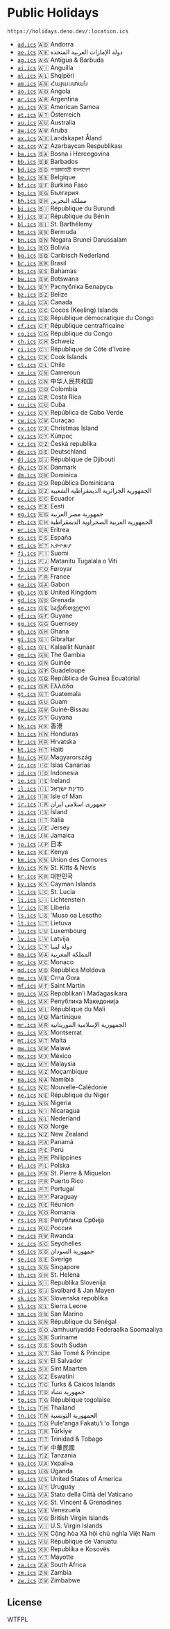 # Public Holidays

`https://holidays.deno.dev/:location.ics`

- [`ad.ics`](https://holidays.deno.dev/ad.ics) 🇦🇩 Andorra
- [`ae.ics`](https://holidays.deno.dev/ae.ics) 🇦🇪 دولة الإمارات العربية المتحدة
- [`ag.ics`](https://holidays.deno.dev/ag.ics) 🇦🇬 Antigua & Barbuda
- [`ai.ics`](https://holidays.deno.dev/ai.ics) 🇦🇮 Anguilla
- [`al.ics`](https://holidays.deno.dev/al.ics) 🇦🇱 Shqipëri
- [`am.ics`](https://holidays.deno.dev/am.ics) 🇦🇲 Հայաստան
- [`ao.ics`](https://holidays.deno.dev/ao.ics) 🇦🇴 Angola
- [`ar.ics`](https://holidays.deno.dev/ar.ics) 🇦🇷 Argentina
- [`as.ics`](https://holidays.deno.dev/as.ics) 🇦🇸 American Samoa
- [`at.ics`](https://holidays.deno.dev/at.ics) 🇦🇹 Österreich
- [`au.ics`](https://holidays.deno.dev/au.ics) 🇦🇺 Australia
- [`aw.ics`](https://holidays.deno.dev/aw.ics) 🇦🇼 Aruba
- [`ax.ics`](https://holidays.deno.dev/ax.ics) 🇦🇽 Landskapet Åland
- [`az.ics`](https://holidays.deno.dev/az.ics) 🇦🇿 Azərbaycan Respublikası
- [`ba.ics`](https://holidays.deno.dev/ba.ics) 🇧🇦 Bosna i Hercegovina
- [`bb.ics`](https://holidays.deno.dev/bb.ics) 🇧🇧 Barbados
- [`bd.ics`](https://holidays.deno.dev/bd.ics) 🇧🇩 গণপ্রজাতন্ত্রী বাংলাদেশ
- [`be.ics`](https://holidays.deno.dev/be.ics) 🇧🇪 Belgique
- [`bf.ics`](https://holidays.deno.dev/bf.ics) 🇧🇫 Burkina Faso
- [`bg.ics`](https://holidays.deno.dev/bg.ics) 🇧🇬 България
- [`bh.ics`](https://holidays.deno.dev/bh.ics) 🇧🇭 مملكة البحرين
- [`bi.ics`](https://holidays.deno.dev/bi.ics) 🇧🇮 République du Burundi
- [`bj.ics`](https://holidays.deno.dev/bj.ics) 🇧🇯 République du Bénin
- [`bl.ics`](https://holidays.deno.dev/bl.ics) 🇧🇱 St. Barthélemy
- [`bm.ics`](https://holidays.deno.dev/bm.ics) 🇧🇲 Bermuda
- [`bn.ics`](https://holidays.deno.dev/bn.ics) 🇧🇳 Negara Brunei Darussalam
- [`bo.ics`](https://holidays.deno.dev/bo.ics) 🇧🇴 Bolivia
- [`bq.ics`](https://holidays.deno.dev/bq.ics) 🇧🇶 Caribisch Nederland
- [`br.ics`](https://holidays.deno.dev/br.ics) 🇧🇷 Brasil
- [`bs.ics`](https://holidays.deno.dev/bs.ics) 🇧🇸 Bahamas
- [`bw.ics`](https://holidays.deno.dev/bw.ics) 🇧🇼 Botswana
- [`by.ics`](https://holidays.deno.dev/by.ics) 🇧🇾 Рэспубліка Беларусь
- [`bz.ics`](https://holidays.deno.dev/bz.ics) 🇧🇿 Belize
- [`ca.ics`](https://holidays.deno.dev/ca.ics) 🇨🇦 Canada
- [`cc.ics`](https://holidays.deno.dev/cc.ics) 🇨🇨 Cocos (Keeling) Islands
- [`cd.ics`](https://holidays.deno.dev/cd.ics) 🇨🇩 République démocratique du Congo
- [`cf.ics`](https://holidays.deno.dev/cf.ics) 🇨🇫 République centrafricaine
- [`cg.ics`](https://holidays.deno.dev/cg.ics) 🇨🇬 République du Congo
- [`ch.ics`](https://holidays.deno.dev/ch.ics) 🇨🇭 Schweiz
- [`ci.ics`](https://holidays.deno.dev/ci.ics) 🇨🇮 République de Côte d'Ivoire
- [`ck.ics`](https://holidays.deno.dev/ck.ics) 🇨🇰 Cook Islands
- [`cl.ics`](https://holidays.deno.dev/cl.ics) 🇨🇱 Chile
- [`cm.ics`](https://holidays.deno.dev/cm.ics) 🇨🇲 Cameroun
- [`cn.ics`](https://holidays.deno.dev/cn.ics) 🇨🇳 中华人民共和国
- [`co.ics`](https://holidays.deno.dev/co.ics) 🇨🇴 Colombia
- [`cr.ics`](https://holidays.deno.dev/cr.ics) 🇨🇷 Costa Rica
- [`cu.ics`](https://holidays.deno.dev/cu.ics) 🇨🇺 Cuba
- [`cv.ics`](https://holidays.deno.dev/cv.ics) 🇨🇻 República de Cabo Verde
- [`cw.ics`](https://holidays.deno.dev/cw.ics) 🇨🇼 Curaçao
- [`cx.ics`](https://holidays.deno.dev/cx.ics) 🇨🇽 Christmas Island
- [`cy.ics`](https://holidays.deno.dev/cy.ics) 🇨🇾 Κύπρος
- [`cz.ics`](https://holidays.deno.dev/cz.ics) 🇨🇿 Česká republika
- [`de.ics`](https://holidays.deno.dev/de.ics) 🇩🇪 Deutschland
- [`dj.ics`](https://holidays.deno.dev/dj.ics) 🇩🇯 République de Djibouti
- [`dk.ics`](https://holidays.deno.dev/dk.ics) 🇩🇰 Danmark
- [`dm.ics`](https://holidays.deno.dev/dm.ics) 🇩🇲 Dominica
- [`do.ics`](https://holidays.deno.dev/do.ics) 🇩🇴 República Dominicana
- [`dz.ics`](https://holidays.deno.dev/dz.ics) 🇩🇿 الجمهورية الجزائرية الديمقراطية الشعبية
- [`ec.ics`](https://holidays.deno.dev/ec.ics) 🇪🇨 Ecuador
- [`ee.ics`](https://holidays.deno.dev/ee.ics) 🇪🇪 Eesti
- [`eg.ics`](https://holidays.deno.dev/eg.ics) 🇪🇬 جمهورية مصر العربية
- [`eh.ics`](https://holidays.deno.dev/eh.ics) 🇪🇭 الجمهورية العربية الصحراوية الديمقراطية
- [`er.ics`](https://holidays.deno.dev/er.ics) 🇪🇷 Eritrea
- [`es.ics`](https://holidays.deno.dev/es.ics) 🇪🇸 España
- [`et.ics`](https://holidays.deno.dev/et.ics) 🇪🇹 ኢትዮጵያ
- [`fi.ics`](https://holidays.deno.dev/fi.ics) 🇫🇮 Suomi
- [`fj.ics`](https://holidays.deno.dev/fj.ics) 🇫🇯 Matanitu Tugalala o Viti
- [`fo.ics`](https://holidays.deno.dev/fo.ics) 🇫🇴 Føroyar
- [`fr.ics`](https://holidays.deno.dev/fr.ics) 🇫🇷 France
- [`ga.ics`](https://holidays.deno.dev/ga.ics) 🇬🇦 Gabon
- [`gb.ics`](https://holidays.deno.dev/gb.ics) 🇬🇧 United Kingdom
- [`gd.ics`](https://holidays.deno.dev/gd.ics) 🇬🇩 Grenada
- [`ge.ics`](https://holidays.deno.dev/ge.ics) 🇬🇪 საქართველო
- [`gf.ics`](https://holidays.deno.dev/gf.ics) 🇬🇫 Guyane
- [`gg.ics`](https://holidays.deno.dev/gg.ics) 🇬🇬 Guernsey
- [`gh.ics`](https://holidays.deno.dev/gh.ics) 🇬🇭 Ghana
- [`gi.ics`](https://holidays.deno.dev/gi.ics) 🇬🇮 Gibraltar
- [`gl.ics`](https://holidays.deno.dev/gl.ics) 🇬🇱 Kalaallit Nunaat
- [`gm.ics`](https://holidays.deno.dev/gm.ics) 🇬🇲 The Gambia
- [`gn.ics`](https://holidays.deno.dev/gn.ics) 🇬🇳 Guinée
- [`gp.ics`](https://holidays.deno.dev/gp.ics) 🇬🇵 Guadeloupe
- [`gq.ics`](https://holidays.deno.dev/gq.ics) 🇬🇶 República de Guinea Ecuatorial
- [`gr.ics`](https://holidays.deno.dev/gr.ics) 🇬🇷 Ελλάδα
- [`gt.ics`](https://holidays.deno.dev/gt.ics) 🇬🇹 Guatemala
- [`gu.ics`](https://holidays.deno.dev/gu.ics) 🇬🇺 Guam
- [`gw.ics`](https://holidays.deno.dev/gw.ics) 🇬🇼 Guiné-Bissau
- [`gy.ics`](https://holidays.deno.dev/gy.ics) 🇬🇾 Guyana
- [`hk.ics`](https://holidays.deno.dev/hk.ics) 🇭🇰 香港
- [`hn.ics`](https://holidays.deno.dev/hn.ics) 🇭🇳 Honduras
- [`hr.ics`](https://holidays.deno.dev/hr.ics) 🇭🇷 Hrvatska
- [`ht.ics`](https://holidays.deno.dev/ht.ics) 🇭🇹 Haïti
- [`hu.ics`](https://holidays.deno.dev/hu.ics) 🇭🇺 Magyarország
- [`ic.ics`](https://holidays.deno.dev/ic.ics) 🇮🇨 Islas Canarias
- [`id.ics`](https://holidays.deno.dev/id.ics) 🇮🇩 Indonesia
- [`ie.ics`](https://holidays.deno.dev/ie.ics) 🇮🇪 Ireland
- [`il.ics`](https://holidays.deno.dev/il.ics) 🇮🇱 מְדִינַת יִשְׂרָאֵל
- [`im.ics`](https://holidays.deno.dev/im.ics) 🇮🇲 Isle of Man
- [`ir.ics`](https://holidays.deno.dev/ir.ics) 🇮🇷 جمهوری اسلامی ایران
- [`is.ics`](https://holidays.deno.dev/is.ics) 🇮🇸 Ísland
- [`it.ics`](https://holidays.deno.dev/it.ics) 🇮🇹 Italia
- [`je.ics`](https://holidays.deno.dev/je.ics) 🇯🇪 Jersey
- [`jm.ics`](https://holidays.deno.dev/jm.ics) 🇯🇲 Jamaica
- [`jp.ics`](https://holidays.deno.dev/jp.ics) 🇯🇵 日本
- [`ke.ics`](https://holidays.deno.dev/ke.ics) 🇰🇪 Kenya
- [`km.ics`](https://holidays.deno.dev/km.ics) 🇰🇲 Union des Comores
- [`kn.ics`](https://holidays.deno.dev/kn.ics) 🇰🇳 St. Kitts & Nevis
- [`kr.ics`](https://holidays.deno.dev/kr.ics) 🇰🇷 대한민국
- [`ky.ics`](https://holidays.deno.dev/ky.ics) 🇰🇾 Cayman Islands
- [`lc.ics`](https://holidays.deno.dev/lc.ics) 🇱🇨 St. Lucia
- [`li.ics`](https://holidays.deno.dev/li.ics) 🇱🇮 Lichtenstein
- [`lr.ics`](https://holidays.deno.dev/lr.ics) 🇱🇷 Liberia
- [`ls.ics`](https://holidays.deno.dev/ls.ics) 🇱🇸 \'Muso oa Lesotho
- [`lt.ics`](https://holidays.deno.dev/lt.ics) 🇱🇹 Lietuva
- [`lu.ics`](https://holidays.deno.dev/lu.ics) 🇱🇺 Luxembourg
- [`lv.ics`](https://holidays.deno.dev/lv.ics) 🇱🇻 Latvija
- [`ly.ics`](https://holidays.deno.dev/ly.ics) 🇱🇾 دولة ليبيا
- [`ma.ics`](https://holidays.deno.dev/ma.ics) 🇲🇦 المملكة المغربية
- [`mc.ics`](https://holidays.deno.dev/mc.ics) 🇲🇨 Monaco
- [`md.ics`](https://holidays.deno.dev/md.ics) 🇲🇩 Republica Moldova
- [`me.ics`](https://holidays.deno.dev/me.ics) 🇲🇪 Crna Gora
- [`mf.ics`](https://holidays.deno.dev/mf.ics) 🇲🇫 Saint Martin
- [`mg.ics`](https://holidays.deno.dev/mg.ics) 🇲🇬 Repoblikan'i Madagasikara
- [`mk.ics`](https://holidays.deno.dev/mk.ics) 🇲🇰 Република Македонија
- [`ml.ics`](https://holidays.deno.dev/ml.ics) 🇲🇱 République du Mali
- [`mq.ics`](https://holidays.deno.dev/mq.ics) 🇲🇶 Martinique
- [`mr.ics`](https://holidays.deno.dev/mr.ics) 🇲🇷 الجمهورية الإسلامية الموريتانية
- [`ms.ics`](https://holidays.deno.dev/ms.ics) 🇲🇸 Montserrat
- [`mt.ics`](https://holidays.deno.dev/mt.ics) 🇲🇹 Malta
- [`mw.ics`](https://holidays.deno.dev/mw.ics) 🇲🇼 Malawi
- [`mx.ics`](https://holidays.deno.dev/mx.ics) 🇲🇽 México
- [`my.ics`](https://holidays.deno.dev/my.ics) 🇲🇾 Malaysia
- [`mz.ics`](https://holidays.deno.dev/mz.ics) 🇲🇿 Moçambique
- [`na.ics`](https://holidays.deno.dev/na.ics) 🇳🇦 Namibia
- [`nc.ics`](https://holidays.deno.dev/nc.ics) 🇳🇨 Nouvelle-Calédonie
- [`ne.ics`](https://holidays.deno.dev/ne.ics) 🇳🇪 République du Niger
- [`ng.ics`](https://holidays.deno.dev/ng.ics) 🇳🇬 Nigeria
- [`ni.ics`](https://holidays.deno.dev/ni.ics) 🇳🇮 Nicaragua
- [`nl.ics`](https://holidays.deno.dev/nl.ics) 🇳🇱 Nederland
- [`no.ics`](https://holidays.deno.dev/no.ics) 🇳🇴 Norge
- [`nz.ics`](https://holidays.deno.dev/nz.ics) 🇳🇿 New Zealand
- [`pa.ics`](https://holidays.deno.dev/pa.ics) 🇵🇦 Panamá
- [`pe.ics`](https://holidays.deno.dev/pe.ics) 🇵🇪 Perú
- [`ph.ics`](https://holidays.deno.dev/ph.ics) 🇵🇭 Philippines
- [`pl.ics`](https://holidays.deno.dev/pl.ics) 🇵🇱 Polska
- [`pm.ics`](https://holidays.deno.dev/pm.ics) 🇵🇲 St. Pierre & Miquelon
- [`pr.ics`](https://holidays.deno.dev/pr.ics) 🇵🇷 Puerto Rico
- [`pt.ics`](https://holidays.deno.dev/pt.ics) 🇵🇹 Portugal
- [`py.ics`](https://holidays.deno.dev/py.ics) 🇵🇾 Paraguay
- [`re.ics`](https://holidays.deno.dev/re.ics) 🇷🇪 Réunion
- [`ro.ics`](https://holidays.deno.dev/ro.ics) 🇷🇴 Romania
- [`rs.ics`](https://holidays.deno.dev/rs.ics) 🇷🇸 Република Србија
- [`ru.ics`](https://holidays.deno.dev/ru.ics) 🇷🇺 Россия
- [`rw.ics`](https://holidays.deno.dev/rw.ics) 🇷🇼 Rwanda
- [`sc.ics`](https://holidays.deno.dev/sc.ics) 🇸🇨 Seychelles
- [`sd.ics`](https://holidays.deno.dev/sd.ics) 🇸🇩 جمهورية السودان
- [`se.ics`](https://holidays.deno.dev/se.ics) 🇸🇪 Sverige
- [`sg.ics`](https://holidays.deno.dev/sg.ics) 🇸🇬 Singapore
- [`sh.ics`](https://holidays.deno.dev/sh.ics) 🇸🇭 St. Helena
- [`si.ics`](https://holidays.deno.dev/si.ics) 🇸🇮 Republika Slovenija
- [`sj.ics`](https://holidays.deno.dev/sj.ics) 🇸🇯 Svalbard & Jan Mayen
- [`sk.ics`](https://holidays.deno.dev/sk.ics) 🇸🇰 Slovenská republika
- [`sl.ics`](https://holidays.deno.dev/sl.ics) 🇸🇱 Sierra Leone
- [`sm.ics`](https://holidays.deno.dev/sm.ics) 🇸🇲 San Marino
- [`sn.ics`](https://holidays.deno.dev/sn.ics) 🇸🇳 République du Sénégal
- [`so.ics`](https://holidays.deno.dev/so.ics) 🇸🇴 Jamhuuriyadda Federaalka Soomaaliya
- [`sr.ics`](https://holidays.deno.dev/sr.ics) 🇸🇷 Suriname
- [`ss.ics`](https://holidays.deno.dev/ss.ics) 🇸🇸 South Sudan
- [`st.ics`](https://holidays.deno.dev/st.ics) 🇸🇹 São Tomé & Príncipe
- [`sv.ics`](https://holidays.deno.dev/sv.ics) 🇸🇻 El Salvador
- [`sx.ics`](https://holidays.deno.dev/sx.ics) 🇸🇽 Sint Maarten
- [`sz.ics`](https://holidays.deno.dev/sz.ics) 🇸🇿 Eswatini
- [`tc.ics`](https://holidays.deno.dev/tc.ics) 🇹🇨 Turks & Caicos Islands
- [`td.ics`](https://holidays.deno.dev/td.ics) 🇹🇩 جمهورية تشاد
- [`tg.ics`](https://holidays.deno.dev/tg.ics) 🇹🇬 République togolaise
- [`th.ics`](https://holidays.deno.dev/th.ics) 🇹🇭 Thailand
- [`tn.ics`](https://holidays.deno.dev/tn.ics) 🇹🇳 الجمهورية التونسية
- [`to.ics`](https://holidays.deno.dev/to.ics) 🇹🇴 Puleʻanga Fakatuʻi ʻo Tonga
- [`tr.ics`](https://holidays.deno.dev/tr.ics) 🇹🇷 Türkiye
- [`tt.ics`](https://holidays.deno.dev/tt.ics) 🇹🇹 Trinidad & Tobago
- [`tw.ics`](https://holidays.deno.dev/tw.ics) 🇹🇼 中華民國
- [`tz.ics`](https://holidays.deno.dev/tz.ics) 🇹🇿 Tanzania
- [`ua.ics`](https://holidays.deno.dev/ua.ics) 🇺🇦 Україна
- [`ug.ics`](https://holidays.deno.dev/ug.ics) 🇺🇬 Uganda
- [`us.ics`](https://holidays.deno.dev/us.ics) 🇺🇸 United States of America
- [`uy.ics`](https://holidays.deno.dev/uy.ics) 🇺🇾 Uruguay
- [`va.ics`](https://holidays.deno.dev/va.ics) 🇻🇦 Stato della Città del Vaticano
- [`vc.ics`](https://holidays.deno.dev/vc.ics) 🇻🇨 St. Vincent & Grenadines
- [`ve.ics`](https://holidays.deno.dev/ve.ics) 🇻🇪 Venezuela
- [`vg.ics`](https://holidays.deno.dev/vg.ics) 🇻🇬 British Virgin Islands
- [`vi.ics`](https://holidays.deno.dev/vi.ics) 🇻🇮 U.S. Virgin Islands
- [`vn.ics`](https://holidays.deno.dev/vn.ics) 🇻🇳 Cộng hòa Xã hội chủ nghĩa Việt Nam
- [`vu.ics`](https://holidays.deno.dev/vu.ics) 🇻🇺 République de Vanuatu
- [`xk.ics`](https://holidays.deno.dev/xk.ics) 🇽🇰 Republika e Kosovës
- [`yt.ics`](https://holidays.deno.dev/yt.ics) 🇾🇹 Mayotte
- [`za.ics`](https://holidays.deno.dev/za.ics) 🇿🇦 South Africa
- [`zm.ics`](https://holidays.deno.dev/zm.ics) 🇿🇲 Zambia
- [`zw.ics`](https://holidays.deno.dev/zw.ics) 🇿🇼 Zimbabwe

## License

WTFPL
